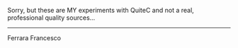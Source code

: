 Sorry, but these are MY experiments with QuiteC and not a real, professional quality sources...

_____________________________________
Ferrara Francesco